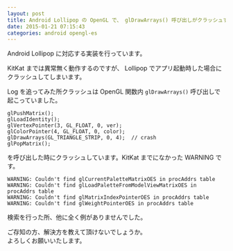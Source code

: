 ```yaml
---
layout: post
title: Android Lollipop の OpenGL で、 glDrawArrays() 呼び出しがクラッシュする
date: 2015-01-21 07:15:43
categories: android opengl-es
---
```

<!-- {% raw %} -->
<p>Android Lollipop に対応する実装を行っています。</p>

<p>KitKat までは異常無く動作するのですが、 Lollipop でアプリ起動時した場合にクラッシュしてしまいます。</p>

<p>Log を追ってみた所クラッシュは OpenGL 関数内 <code>glDrawArrays()</code> 呼び出しで起こっていました。</p>

<pre class="lang-java prettyprint-override"><code>glPushMatrix();
glLoadIdentity();
glVertexPointer(3, GL_FLOAT, 0, ver);
glColorPointer(4, GL_FLOAT, 0, color);
glDrawArrays(GL_TRIANGLE_STRIP, 0, 4);  // crash
glPopMatrix();
</code></pre>

<p>を呼び出した時にクラッシュしています。KitKat までになかった WARNING です。</p>

<pre class="lang-none prettyprint-override"><code>WARNING: Couldn't find glCurrentPaletteMatrixOES in procAddrs table
WARNING: Couldn't find glLoadPaletteFromModelViewMatrixOES in procAddrs table
WARNING: Couldn't find glMatrixIndexPointerOES in procAddrs table
WARNING: Couldn't find glWeightPointerOES in procAddrs table
</code></pre>

<p>検索を行った所、他に全く例がありませんでした。</p>

<p>ご存知の方、解決方を教えて頂けないでしょうか。  <br>
よろしくお願いいたします。</p>
<!-- {% endraw %} -->
